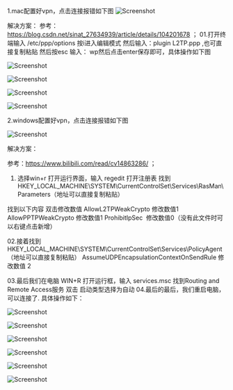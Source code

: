 1.mac配置好vpn，点击连接报错如下图
![Screenshot](img/mac01.png)


解决方案：
参考：https://blog.csdn.net/sinat_27634939/article/details/104201678 ；
01.打开终端输入 /etc/ppp/options
按i进入编辑模式
然后输入：plugin L2TP.ppp ,也可直接复制粘贴
然后按esc  输入： wp然后点击enter保存即可，具体操作如下图

![Screenshot](img/mac02.png)

![Screenshot](img/mac03.png)

![Screenshot](img/mac04.png)

![Screenshot](img/mac05.png)

2.windows配置好vpn，点击连接报错如下图

![Screenshot](img/win01.png)


解决方案：

参考：https://www.bilibili.com/read/cv14863286/ ；
01. 选择win+r 打开运行界面，输入 regedit 打开注册表
找到 HKEY_LOCAL_MACHINE\SYSTEM\CurrentControlSet\Services\RasMan\Parameters（地址可以直接复制粘贴）

找到以下内容 双击修改数值
AllowL2TPWeakCrypto 修改数值1
AllowPPTPWeakCrypto 修改数值1
ProhibitIpSec  修改数值0（没有此文件时可以右键点击新增）

02.接着找到 HKEY_LOCAL_MACHINE\SYSTEM\CurrentControlSet\Services\PolicyAgent（地址可以直接复制粘贴）
AssumeUDPEncapsulationContextOnSendRule 修改数值 2

03.最后我们在电脑 WIN+R 打开运行框，输入 services.msc 
找到Routing and Remote Access服务 双击 启动类型选择为自动
04.最后的最后，我们重启电脑，可以连接了.  具体操作如下：

![Screenshot](img/win02.png)

![Screenshot](img/win03.png)

![Screenshot](img/win04.png)

![Screenshot](img/win05.png)

![Screenshot](img/win06.png)

![Screenshot](img/win07.png)